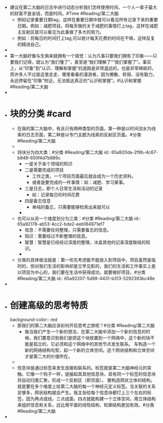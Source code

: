 - 建议在第二大脑的日志中进行动态分析我们怎样使用时间，一个人一辈子最大的财富不是金钱，而是时间。#Time #Reading/第二大脑
	- 例如记录重要日期tag，这样在重要日期中就可以看见所有记录下来的重要日期。例如：减肥项目。将每天做的关于减肥的事情打上tag，这样在减肥主反射区就可以看见为此事做了多大的努力。
	- 例如：将每日的时间打上tag,可以统计每天花费的时间在干嘛，这样反复的精进自己。
-
- 第一大脑好像与生俱来就拥有一个错觉：认为凡事只要我们拥有了印象——只要我们记得，就认为“我们懂了”，甚至是“我们理解了”“我们掌握了”。事实上，从“印象”到“认识、理解和掌握”的道路是非常遥远的，也是非常崎岖的，而许多人不过是这里走走、哪里看看的漫游者。因为懒散、软弱、没有毅力，永远停留在“印象”附近，无法抵达真正的“认识和掌握”。#认识和掌握 #Reading/第二大脑
-
- # 块的分类 #card
	- 在我的第二大脑中，有且只有两种类型的页面。第一种是以时间流水为线索的日志页面，第二种是以专门主题为线索的反射区页面。#分类 #Reading/第二大脑
	-
	- 将块分为四大类：#分类 #Reading/第二大脑
	  id:: 65a920da-2f9b-4c67-b848-650f4d7b889c
		- 一是关于各个领域的知识
		- 二是需要完成的项目
			- 工作之类，一个项目页面最后就会成为一个历史资料。
			- 或者是要完成的一件事情：如：减肥、学习某事。
		- 三是日志，即个人日常生活和活动的记录
			- 如：记录每日的时间花费
		- 四是备忘信息
			- 单纯的备忘，只需要能够检索出来就可以
		-
	- 也可以从另一个维度划分为三类：#分类 #Reading/第二大脑
	  id:: 65a92178-ab53-4cc2-bde2-eeb184871ef7
		- 信息：不需要任何整理，只需要备忘的信息。
		- 知识：需要经过不断整理的信息。
		- 智慧：智慧是已经经过深度的整理，冰盒其他的记录深度联结的知识。
		-
	- 分类的具体做法就是：第一优先考虑能不能放入到项目中，项目虽然是临时的，但对我们生活的影响却是立竿见影的，我们的生活和工作事实上是以项目为中心的，我们要在生活中获得成功，就要做好项目。#分类 #Reading/第二大脑
	  id:: 65a92207-5d98-4431-b313-5292393bc48e
-
- # 创建高级的思考特质
  background-color:: red
	- 那我们的第二大脑应该如何开启思考之旅呢？#分类 #Reading/第二大脑
		- 每当我们产生一个新的想法，在第二大脑中添加一个新的信息的时候，我们要意识到我们是把这个块放置到一个网络中，这个新的块不能是孤立的，它必须和这个网络中的其他节点发生联系。 车构造一个新的网络结构句型，起一个新的立体空间。这个网状结构和立体空间才是第二大的价值所在。
	-
	- 信息块是通过标签来发生连接和联系的。标签就是第二大脑神经元的突触。它像一个钩子一样，链接起其其他信息块，具有同一个标签的信息块将自动归类汇聚，形成一个反射区（即页面）。 要构造网状立体的结构，就是要在多个维度上给第二大脑的每一个神经元定义标签。当关联的关系足够多，网状结构就会产生。我主张给每个信息块都打上三个左右的标签，因为两点成线，三点成面，四点就能构建一个立体空间，用立体结构来组织信息和关系，远比用平面的线性结构、轮廓结构更加有效。#分类 #Reading/第二大脑
-